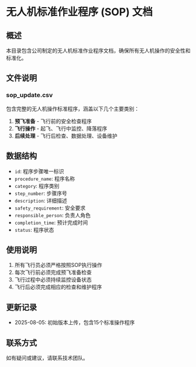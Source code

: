 # 无人机标准作业程序 (SOP) 文档

## 概述
本目录包含公司制定的无人机标准作业程序文档，确保所有无人机操作的安全性和标准化。

## 文件说明

### sop_update.csv
包含完整的无人机操作标准程序，涵盖以下几个主要类别：

1. **预飞准备** - 飞行前的安全检查程序
2. **飞行操作** - 起飞、飞行中监控、降落程序
3. **后续处理** - 飞行后检查、数据处理、设备维护

## 数据结构
- `id`: 程序步骤唯一标识
- `procedure_name`: 程序名称
- `category`: 程序类别
- `step_number`: 步骤序号
- `description`: 详细描述
- `safety_requirement`: 安全要求
- `responsible_person`: 负责人角色
- `completion_time`: 预计完成时间
- `status`: 程序状态

## 使用说明
1. 所有飞行员必须严格按照SOP执行操作
2. 每次飞行前必须完成预飞准备检查
3. 飞行过程中必须持续监控设备状态
4. 飞行后必须完成相应的检查和维护程序

## 更新记录
- 2025-08-05: 初始版本上传，包含15个标准操作程序

## 联系方式
如有疑问或建议，请联系技术团队。